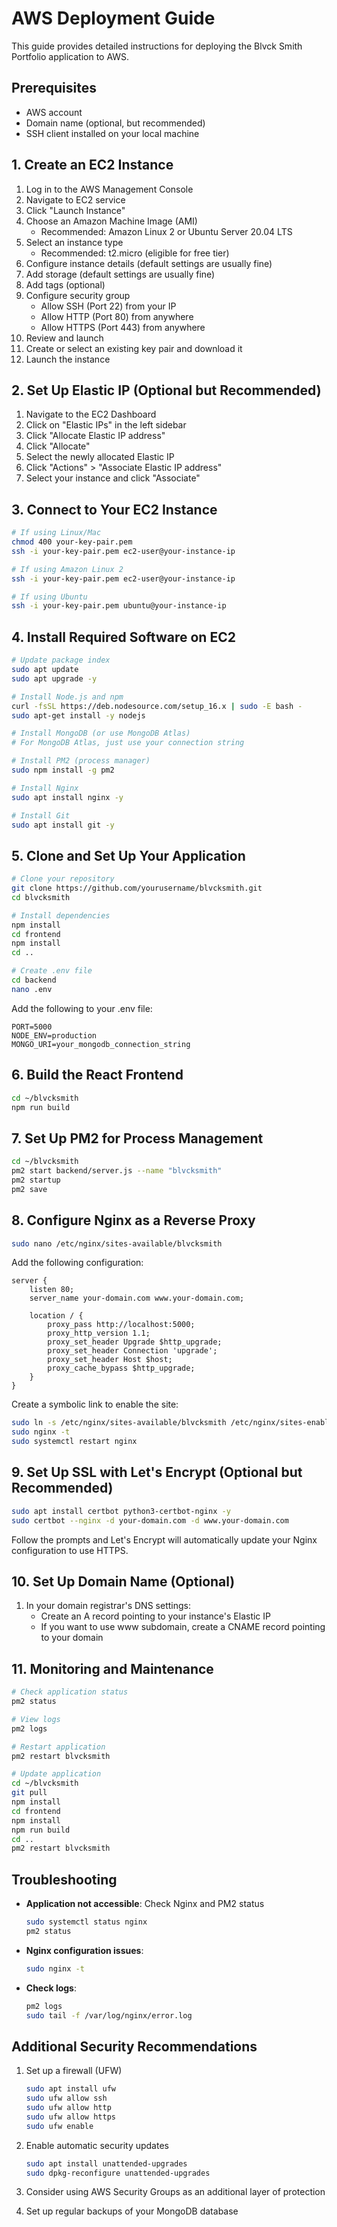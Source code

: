# AWS Deployment Guide

This guide provides detailed instructions for deploying the Blvck Smith Portfolio application to AWS.

## Prerequisites

- AWS account
- Domain name (optional, but recommended)
- SSH client installed on your local machine

## 1. Create an EC2 Instance

1. Log in to the AWS Management Console
2. Navigate to EC2 service
3. Click "Launch Instance"
4. Choose an Amazon Machine Image (AMI)
   - Recommended: Amazon Linux 2 or Ubuntu Server 20.04 LTS
5. Select an instance type
   - Recommended: t2.micro (eligible for free tier)
6. Configure instance details (default settings are usually fine)
7. Add storage (default settings are usually fine)
8. Add tags (optional)
9. Configure security group
   - Allow SSH (Port 22) from your IP
   - Allow HTTP (Port 80) from anywhere
   - Allow HTTPS (Port 443) from anywhere
10. Review and launch
11. Create or select an existing key pair and download it
12. Launch the instance

## 2. Set Up Elastic IP (Optional but Recommended)

1. Navigate to the EC2 Dashboard
2. Click on "Elastic IPs" in the left sidebar
3. Click "Allocate Elastic IP address"
4. Click "Allocate"
5. Select the newly allocated Elastic IP
6. Click "Actions" > "Associate Elastic IP address"
7. Select your instance and click "Associate"

## 3. Connect to Your EC2 Instance

```bash
# If using Linux/Mac
chmod 400 your-key-pair.pem
ssh -i your-key-pair.pem ec2-user@your-instance-ip

# If using Amazon Linux 2
ssh -i your-key-pair.pem ec2-user@your-instance-ip

# If using Ubuntu
ssh -i your-key-pair.pem ubuntu@your-instance-ip
```

## 4. Install Required Software on EC2

```bash
# Update package index
sudo apt update
sudo apt upgrade -y

# Install Node.js and npm
curl -fsSL https://deb.nodesource.com/setup_16.x | sudo -E bash -
sudo apt-get install -y nodejs

# Install MongoDB (or use MongoDB Atlas)
# For MongoDB Atlas, just use your connection string

# Install PM2 (process manager)
sudo npm install -g pm2

# Install Nginx
sudo apt install nginx -y

# Install Git
sudo apt install git -y
```

## 5. Clone and Set Up Your Application

```bash
# Clone your repository
git clone https://github.com/yourusername/blvcksmith.git
cd blvcksmith

# Install dependencies
npm install
cd frontend
npm install
cd ..

# Create .env file
cd backend
nano .env
```

Add the following to your .env file:
```
PORT=5000
NODE_ENV=production
MONGO_URI=your_mongodb_connection_string
```

## 6. Build the React Frontend

```bash
cd ~/blvcksmith
npm run build
```

## 7. Set Up PM2 for Process Management

```bash
cd ~/blvcksmith
pm2 start backend/server.js --name "blvcksmith"
pm2 startup
pm2 save
```

## 8. Configure Nginx as a Reverse Proxy

```bash
sudo nano /etc/nginx/sites-available/blvcksmith
```

Add the following configuration:
```nginx
server {
    listen 80;
    server_name your-domain.com www.your-domain.com;

    location / {
        proxy_pass http://localhost:5000;
        proxy_http_version 1.1;
        proxy_set_header Upgrade $http_upgrade;
        proxy_set_header Connection 'upgrade';
        proxy_set_header Host $host;
        proxy_cache_bypass $http_upgrade;
    }
}
```

Create a symbolic link to enable the site:
```bash
sudo ln -s /etc/nginx/sites-available/blvcksmith /etc/nginx/sites-enabled/
sudo nginx -t
sudo systemctl restart nginx
```

## 9. Set Up SSL with Let's Encrypt (Optional but Recommended)

```bash
sudo apt install certbot python3-certbot-nginx -y
sudo certbot --nginx -d your-domain.com -d www.your-domain.com
```

Follow the prompts and Let's Encrypt will automatically update your Nginx configuration to use HTTPS.

## 10. Set Up Domain Name (Optional)

1. In your domain registrar's DNS settings:
   - Create an A record pointing to your instance's Elastic IP
   - If you want to use www subdomain, create a CNAME record pointing to your domain

## 11. Monitoring and Maintenance

```bash
# Check application status
pm2 status

# View logs
pm2 logs

# Restart application
pm2 restart blvcksmith

# Update application
cd ~/blvcksmith
git pull
npm install
cd frontend
npm install
npm run build
cd ..
pm2 restart blvcksmith
```

## Troubleshooting

- **Application not accessible**: Check Nginx and PM2 status
  ```bash
  sudo systemctl status nginx
  pm2 status
  ```

- **Nginx configuration issues**:
  ```bash
  sudo nginx -t
  ```

- **Check logs**:
  ```bash
  pm2 logs
  sudo tail -f /var/log/nginx/error.log
  ```

## Additional Security Recommendations

1. Set up a firewall (UFW)
   ```bash
   sudo apt install ufw
   sudo ufw allow ssh
   sudo ufw allow http
   sudo ufw allow https
   sudo ufw enable
   ```

2. Enable automatic security updates
   ```bash
   sudo apt install unattended-upgrades
   sudo dpkg-reconfigure unattended-upgrades
   ```

3. Consider using AWS Security Groups as an additional layer of protection

4. Set up regular backups of your MongoDB database
